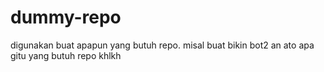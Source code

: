 # dummy-repo

digunakan buat apapun yang butuh repo. misal buat bikin bot2 an ato apa gitu yang butuh repo
khlkh
